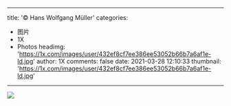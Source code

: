 
---
title: '© Hans Wolfgang Müller'
categories: 
 - 图片
 - 1X
 - Photos
headimg: 'https://1x.com/images/user/432ef8cf7ee386ee53052b66b7a6af1e-ld.jpg'
author: 1X
comments: false
date: 2021-03-28 12:10:33
thumbnail: 'https://1x.com/images/user/432ef8cf7ee386ee53052b66b7a6af1e-ld.jpg'
---

<div>   
<img src="https://1x.com/images/user/432ef8cf7ee386ee53052b66b7a6af1e-ld.jpg" referrerpolicy="no-referrer">  
</div>
            